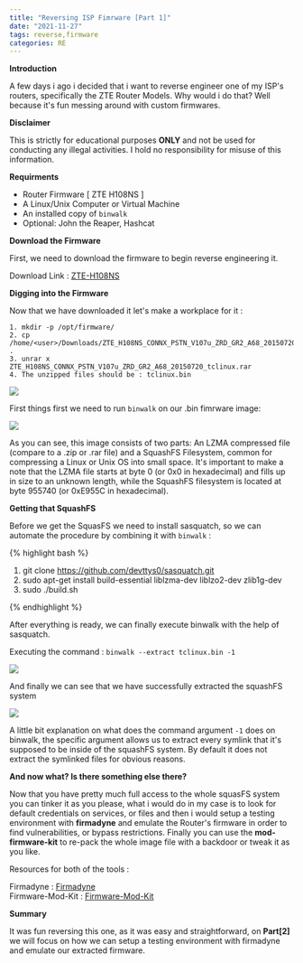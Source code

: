 ```yaml
---
title: "Reversing ISP Fimrware [Part 1]"
date: "2021-11-27"
tags: reverse,firmware
categories: RE
---
```


**Introduction**

A few days i ago i decided that i want to reverse engineer one of my ISP's routers, specifically the ZTE Router Models. Why would i do that? Well because it's fun messing around with custom firmwares. 

**Disclaimer**

This is strictly for educational purposes <b>ONLY</b> and not be used for conducting any illegal activities. I hold no responsibility for misuse of this information.


**Requirments**

  * Router Firmware [ ZTE H108NS ]
  * A Linux/Unix Computer or Virtual Machine
  * An installed copy of ``binwalk``
  * Optional: John the Reaper, Hashcat

**Download the Firmware**

First, we need to download the firmware to begin reverse engineering it.

Download Link : <a href="https://help.cosmote.gr/system/templates/selfservice/gnosisgr/Files2/ZTE_H108NS_CONNX_PSTN_V107u_ZRD_GR2_A68_20150720_tclinux.rar" > ZTE-H108NS</a>

**Digging into the Firmware** 

Now that we have downloaded it let's make a workplace for it : 

    1. mkdir -p /opt/firmware/
    2. cp /home/<user>/Downloads/ZTE_H108NS_CONNX_PSTN_V107u_ZRD_GR2_A68_20150720_tclinux.rar .
    3. unrar x ZTE_H108NS_CONNX_PSTN_V107u_ZRD_GR2_A68_20150720_tclinux.rar
    4. The unzipped files should be : tclinux.bin


<img src="{{ site.baseurl }}/assets/images/RE/2021-11-27_23-43_ls.png">




First things first we need to run ``binwalk`` on our .bin fimrware image: 

<img src="{{ site.baseurl }}/assets/images/RE/2021-11-27_23-51_binwalk.png">

As you can see, this image consists of two parts: An LZMA compressed file (compare to a .zip or .rar file) and a SquashFS Filesystem, common for compressing a Linux or Unix OS into small space. It's important to make a note that the LZMA file starts at byte 0 (or 0x0 in hexadecimal) and fills up in size to an unknown length, while the SquashFS filesystem is located at byte 955740 (or 0xE955C in hexadecimal).

**Getting that SquashFS**

Before we get the SquasFS we need to install sasquatch, so we can automate the procedure by combining it with ``binwalk`` :

 {% highlight bash %}
   1. git clone https://github.com/devttys0/sasquatch.git
   2. sudo apt-get install build-essential liblzma-dev liblzo2-dev zlib1g-dev
   3. sudo ./build.sh

{% endhighlight %}

 After everything is ready, we can finally execute binwalk with the help of sasquatch.
 
Executing the command : ``binwalk --extract tclinux.bin -1``

 <img src="{{ site.baseurl }}/assets/images/RE/2021-11-28_00-36_binwalk_preserve.png">

  And finally we can see that we have successfully extracted the squashFS system


<img src="{{ site.baseurl }}/assets/images/RE/2021-11-28_00-38_squash_ex.png">

  A little bit explanation on what does the command argument ``-1`` does on binwalk, the specific argument allows us to extract every symlink that it's supposed to be inside of the  squashFS system. By default it does not extract the symlinked files for obvious reasons.


  **And now what? Is there something else there?**

  Now that you have pretty much full access to the whole squasFS system you can tinker it as you please, what i would do in my case is to look for default credentials on services, or files and then i would setup a testing environment with  <b>firmadyne</b> and emulate the Router's firmware in order to find vulnerabilities, or bypass restrictions. Finally you can use the <b>mod-firmware-kit</b> to re-pack the whole image file with a backdoor or tweak it as you like.

  Resources for both of the tools : 

  Firmadyne : <a href="https://github.com/firmadyne/firmadyne" > Firmadyne</a><br>
  Firmware-Mod-Kit : <a href="https://www.kali.org/tools/firmware-mod-kit/" > Firmware-Mod-Kit</a> 


  **Summary**

  It was fun reversing this one, as it was easy and straightforward, on  <b>Part[2]</b> we will focus on how we can setup a testing environment with firmadyne and emulate our extracted firmware.